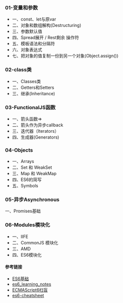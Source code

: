 
### 01-变量和参数

* 一、const、let与原var
* 二、对象和数组解构(Destructuring)
* 三、参数默认值
* 四、Spread展开 / Rest剩余 操作符
* 五、模板语法和分隔符
* 六、对象表达式
* 七、把对象的值复制一份到另一个对象(Object.assign())

### 02-class类

* 一、Classes类
* 二、Getters和Setters
* 三、继承(Inheritance)

### 03-FunctionalJS函数

* 一、箭头函数=>
* 二、箭头作为异步callback
* 三、迭代器（Iterators）
* 四、生成器(Generators)


### 04-Objects

* 一、Arrays
* 二、Set 和 WeakSet
* 三、Map 和 WeakMap
* 四、ES6的简写
* 五、Symbols

### 05-异步Asynchronous

一、Promises基础

### 06-Modules模块化

* 一、IIFE
* 二、CommonJS 模块化
* 三、AMD
* 四、ES6模块化


#### 参考链接

* [ES6基础](http://blog.csdn.net/mqy1023/article/details/51814629)
* [es6_learning_notes](https://github.com/tayiorbeii/es6_learning_notes)
* [ECMAScript6扫盲](http://www.cnblogs.com/hustskyking/archive/2016/07/11/5659835.html)
* [es6-cheatsheet](https://github.com/DrkSephy/es6-cheatsheet)
